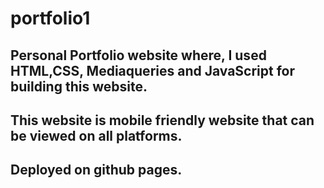 # portfolio1
## Personal Portfolio website where, I used HTML,CSS, Mediaqueries and JavaScript for building this website.
## This website is mobile friendly website that can be viewed on all platforms.
## Deployed on github pages.
